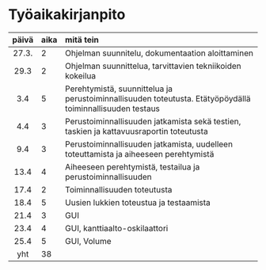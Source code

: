 # Työaikakirjanpito

| päivä | aika | mitä tein  |
| :----:|:-----| :-----|
| 27.3. | 2    | Ohjelman suunnitelu, dokumentaation aloittaminen |
| 29.3  | 2    | Ohjelman suunnittelua, tarvittavien tekniikoiden kokeilua|
| 3.4   | 5    | Perehtymistä, suunnittelua ja perustoiminnallisuuden toteutusta. Etätyöpöydällä toiminnallisuuden testaus|
| 4.4   | 3    | Perustoiminnallisuuden jatkamista sekä testien, taskien ja kattavuusraportin toteutusta |
| 9.4 | 3    | Perustoiminnallisuuden jatkamista, uudelleen toteuttamista ja aiheeseen perehtymistä |
| 13.4 | 4  | Aiheeseen perehtymistä, testailua ja perustoiminnallisuuden  |
| 17.4 | 2  | Toiminnallisuuden toteutusta|
| 18.4 | 5 | Uusien lukkien toteustua ja testaamista |
| 21.4 | 3 | GUI |
| 23.4 | 4 | GUI, kanttiaalto-oskilaattori |
| 25.4 | 5 | GUI, Volume |
| yht | 38 |

